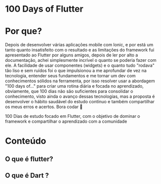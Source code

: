 # 100 Days of Flutter

# Por que?
Depois de desenvolver várias aplicações mobile com Ionic, e por está um tanto quanto insatisfeito com o resultado e as limitações do framework fui apresentado ao Flutter por alguns amigos, depois de ler por alto a documentação, achei simplesmente incrível o quanto se poderia fazer com ele. A facilidade de usar componentes (widgets) e o quanto tudo "rodava" tão liso e sem ruídos foi o que impulsionou a me aprofundar de vez na tecnologia, entender seus fundamentos e me tornar um dev com conhecimentos sólidos na ferramenta, por isso resolver usar a abordagem "100 days of..." para criar uma rotina diária e focada no aprendizado, obviamente, que 100 dias não são suficientes para consolidar o conhecimento, visto ainda o avanço dessas tecnologias, mas a proposta é desenvolver o hábito saudável do estudo contínuo e também compartilhar os meus erros e acertos. 
Bora codar 🚀

100 Dias de estudo focado em Flutter, com o objetivo de dominar o framework e compartilhar o aprendizado com a comunidade

# Conteúdo

## O que é flutter?

## O que é Dart ?


